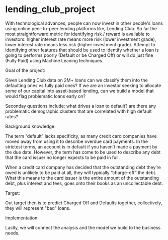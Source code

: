 # lending_club_project

With technological advances, people can now invest in other people's loans using online peer-to-peer lending platforms like, Lending Club. So far the most straightforward metric for identifying risk / reward is available to investors: higher interest rate means more risk (lower investment grade), lower interest rate means less risk (higher investment grade). Attempt to identifying other features that should be used to identify whether a loan is going to performs poorly (Default or be Charged Off) or will do just fine (Fully Paid) using Machine Leaning techniques.

Goal of the project:

Given Lending Club data on 2M+ loans can we classify them into the defaulting ones vs fully paid ones? If we are an investor seeking to allocate some of our capital into asset-based lending, can we build a model that would flag problematic loans early on?

Seconday questions include: what drives a loan to default? are there any problematic demographic clusters that are correlated with high default rates?

Background knowledge:

The term “default” lacks specificity, as many credit card companies have moved away from using it to describe overdue card payments. In the strictest terms, an account is in default if you haven’t made a payment by the due date. However, the term has come to be used to describe any debt that the card issuer no longer expects to be paid in full.

When a credit card company has decided that the outstanding debt they’re owed is unlikely to be paid at all, they will typically “charge-off” the debt. What this means to the card issuer is the entire amount of the outstanding debt, plus interest and fees, goes onto their books as an uncollectable debt.

Target:

Out target then is to predict Charged Off and Defaults together, collectively, they will represent "bad" loans.

Implementation:

Lastly, we will connect the analysis and the model we build to the business needs.
